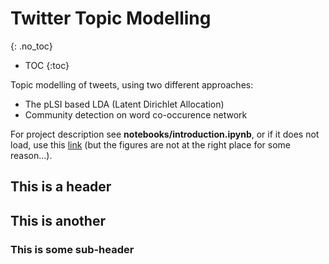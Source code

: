 # Twitter Topic Modelling
{: .no_toc}

* TOC
{:toc}

Topic modelling of tweets, using two different approaches:
- The pLSI based LDA (Latent Dirichlet Allocation)
- Community detection on word co-occurence network 

For project description see **notebooks/introduction.ipynb**, or if it does not load, use this [link](http://htmlpreview.github.io/?https://github.com/TandemElephant/twitter-topic-modelling/blob/master/notebooks/introduction.html) (but the figures are not at the right place for some reason...).

## This is a header
## This is another
### This is some sub-header

